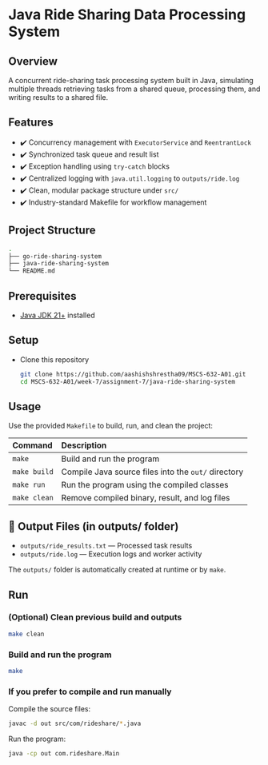 # Java Ride Sharing Data Processing System

## Overview

A concurrent ride-sharing task processing system built in Java, simulating multiple threads retrieving tasks from a shared queue, processing them, and writing results to a shared file.

## Features

- ✔️ Concurrency management with `ExecutorService` and `ReentrantLock`
- ✔️ Synchronized task queue and result list
- ✔️ Exception handling using `try-catch` blocks
- ✔️ Centralized logging with `java.util.logging` to `outputs/ride.log`
- ✔️ Clean, modular package structure under `src/`
- ✔️ Industry-standard Makefile for workflow management

## Project Structure

```bash
.
├── go-ride-sharing-system
├── java-ride-sharing-system
└── README.md
```

## Prerequisites

- [Java JDK 21+](https://www.oracle.com/java/technologies/downloads/) installed

## Setup

- Clone this repository

  ```bash
  git clone https://github.com/aashishshrestha09/MSCS-632-A01.git
  cd MSCS-632-A01/week-7/assignment-7/java-ride-sharing-system
  ```

## Usage

Use the provided `Makefile` to build, run, and clean the project:

| Command      | Description                                         |
| :----------- | :-------------------------------------------------- |
| `make`       | Build and run the program                           |
| `make build` | Compile Java source files into the `out/` directory |
| `make run`   | Run the program using the compiled classes          |
| `make clean` | Remove compiled binary, result, and log files       |

## 📄 Output Files (in outputs/ folder)

- `outputs/ride_results.txt` — Processed task results
- `outputs/ride.log` — Execution logs and worker activity

The `outputs/` folder is automatically created at runtime or by `make`.

## Run

### (Optional) Clean previous build and outputs

```bash
make clean
```

### Build and run the program

```bash
make
```

### If you prefer to compile and run manually

Compile the source files:

```bash
javac -d out src/com/rideshare/*.java
```

Run the program:

```bash
java -cp out com.rideshare.Main
```
